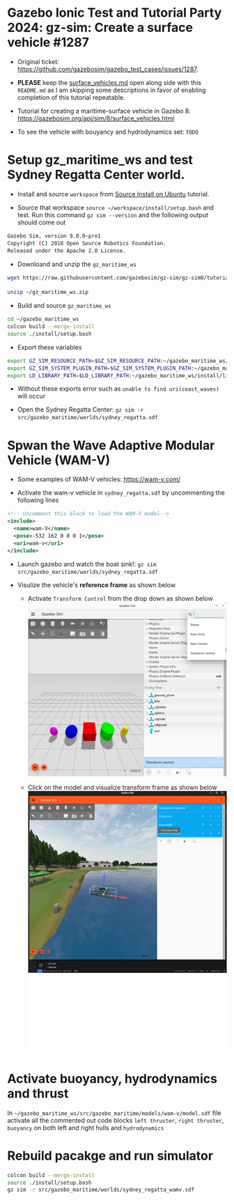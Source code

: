 # Gazebo Ionic Test and Tutorial Party 2024: gz-sim: Create a surface vehicle #1287 

* Original ticket: https://github.com/gazebosim/gazebo_test_cases/issues/1287.

* **PLEASE** keep the [surface_vehicles.md](https://github.com/gazebosim/gz-sim/blob/gz-sim9/tutorials/surface_vehicles.md) open along side with this ```README.md``` as I am skipping some descriptions in favor of enabling completion of this tutorial repeatable.

* Tutorial for creating a maritime-surface vehicle in Gazebo 8: https://gazebosim.org/api/sim/8/surface_vehicles.html

* To see the vehicle with bouyancy and hydrodynamics set: ```TODO```

# Setup gz_maritime_ws and test Sydney Regatta Center world.

* Install and source ```workspace``` from [Source Install on Ubuntu](https://github.com/gazebosim/docs/blob/master/ionic/install_ubuntu_src.md) tutorial.

* Source that workspace ```source ~/workspace/install/setup.bash``` and test. Run this command ```gz sim --version``` and the following output should come out

```bash
Gazebo Sim, version 9.0.0~pre1
Copyright (C) 2018 Open Source Robotics Foundation.
Released under the Apache 2.0 License.
```

* Downloand and unzip the ```gz_maritime_ws```
```bash
wget https://raw.githubusercontent.com/gazebosim/gz-sim/gz-sim8/tutorials/files/surface_vehicles/gz_maritime_ws.zip -O ~/gz_maritime_ws.zip

unzip ~/gz_maritime_ws.zip
```

* Build and source ```gz_maritime_ws```
```bash
cd ~/gazebo_maritime_ws
colcon build --merge-install
source ./install/setup.bash
```

* Export these variables
```bash
export GZ_SIM_RESOURCE_PATH=$GZ_SIM_RESOURCE_PATH:~/gazebo_maritime_ws/install/share/gazebo_maritime/models
export GZ_SIM_SYSTEM_PLUGIN_PATH=$GZ_SIM_SYSTEM_PLUGIN_PATH:~/gazebo_maritime_ws/install/lib
export LD_LIBRARY_PATH=$LD_LIBRARY_PATH:~/gazebo_maritime_ws/install/lib
```
* Without these exports error such as ```unable to find uri(coast_waves)``` will occur

* Open the Sydney Regatta Center: ```gz sim -r src/gazebo_maritime/worlds/sydney_regatta.sdf```

# Spwan the Wave Adaptive Modular Vehicle (WAM-V)

* Some examples of WAM-V vehicles: https://wam-v.com/

* Activate the wam-v vehicle in ```sydney_regatta.sdf``` by uncommenting the following lines
```xml
<!-- Uncomment this block to load the WAM-V model-->
<include>
  <name>wam-V</name>
  <pose>-532 162 0 0 0 1</pose>
  <uri>wam-v</uri>
</include>
```

* Launch gazebo and watch the boat sink!: ```gz sim src/gazebo_maritime/worlds/sydney_regatta.sdf```

* Visulize the vehicle's **reference frame** as shown below

    * Activate ```Transform Control``` from the drop down as shown below
    ![alt text](figs/drop_down.png)

    * Click on the model and visualize transform frame as shown below
    ![alt text](figs/tf_visualized.png)

# Activate buoyancy, hydrodynamics and thrust

In ```~/gazebo_maritime_ws/src/gazebo_maritime/models/wam-v/model.sdf``` file activate all the commented out code blocks ```left thruster```, ```right thruster```, ```buoyancy``` on both left and right hulls and ```hydrodynamics```

# Rebuild pacakge and run simulator

```bash
colcon build --merge-install
source ./install/setup.bash
gz sim -r src/gazebo_maritime/worlds/sydney_regatta_wamv.sdf
```